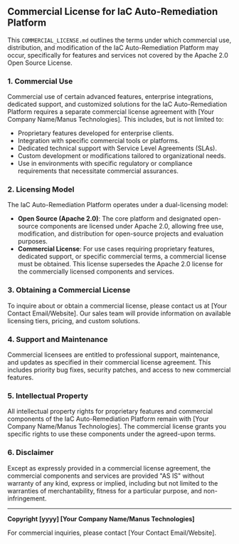 ## Commercial License for IaC Auto-Remediation Platform

This `COMMERCIAL_LICENSE.md` outlines the terms under which commercial use, distribution, and modification of the IaC Auto-Remediation Platform may occur, specifically for features and services not covered by the Apache 2.0 Open Source License.

### 1. Commercial Use

Commercial use of certain advanced features, enterprise integrations, dedicated support, and customized solutions for the IaC Auto-Remediation Platform requires a separate commercial license agreement with [Your Company Name/Manus Technologies]. This includes, but is not limited to:

*   Proprietary features developed for enterprise clients.
*   Integration with specific commercial tools or platforms.
*   Dedicated technical support with Service Level Agreements (SLAs).
*   Custom development or modifications tailored to organizational needs.
*   Use in environments with specific regulatory or compliance requirements that necessitate commercial assurances.

### 2. Licensing Model

The IaC Auto-Remediation Platform operates under a dual-licensing model:

*   **Open Source (Apache 2.0)**: The core platform and designated open-source components are licensed under Apache 2.0, allowing free use, modification, and distribution for open-source projects and evaluation purposes.
*   **Commercial License**: For use cases requiring proprietary features, dedicated support, or specific commercial terms, a commercial license must be obtained. This license supersedes the Apache 2.0 license for the commercially licensed components and services.

### 3. Obtaining a Commercial License

To inquire about or obtain a commercial license, please contact us at [Your Contact Email/Website]. Our sales team will provide information on available licensing tiers, pricing, and custom solutions.

### 4. Support and Maintenance

Commercial licensees are entitled to professional support, maintenance, and updates as specified in their commercial license agreement. This includes priority bug fixes, security patches, and access to new commercial features.

### 5. Intellectual Property

All intellectual property rights for proprietary features and commercial components of the IaC Auto-Remediation Platform remain with [Your Company Name/Manus Technologies]. The commercial license grants you specific rights to use these components under the agreed-upon terms.

### 6. Disclaimer

Except as expressly provided in a commercial license agreement, the commercial components and services are provided "AS IS" without warranty of any kind, express or implied, including but not limited to the warranties of merchantability, fitness for a particular purpose, and non-infringement.

--- 

**Copyright [yyyy] [Your Company Name/Manus Technologies]**

For commercial inquiries, please contact [Your Contact Email/Website].


